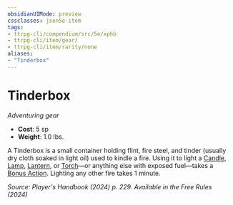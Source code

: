 ```yaml
---
obsidianUIMode: preview
cssclasses: json5e-item
tags:
- ttrpg-cli/compendium/src/5e/xphb
- ttrpg-cli/item/gear/
- ttrpg-cli/item/rarity/none
aliases: 
- "Tinderbox"
---
```

# Tinderbox
*Adventuring gear*  


- **Cost**: 5 sp
- **Weight**: 1.0 lbs.

A Tinderbox is a small container holding flint, fire steel, and tinder (usually dry cloth soaked in light oil) used to kindle a fire. Using it to light a [Candle](2-Mechanics/CLI/items/candle-xphb.md), [Lamp](2-Mechanics/CLI/items/lamp-xphb.md), [Lantern](2-Mechanics/CLI/items/hooded-lantern-xphb.md), or [Torch](2-Mechanics/CLI/items/torch-xphb.md)—or anything else with exposed fuel—takes a [Bonus Action](2-Mechanics/CLI/rules/variant-rules/bonus-action-xphb.md). Lighting any other fire takes 1 minute.

*Source: Player's Handbook (2024) p. 229. Available in the Free Rules (2024)*